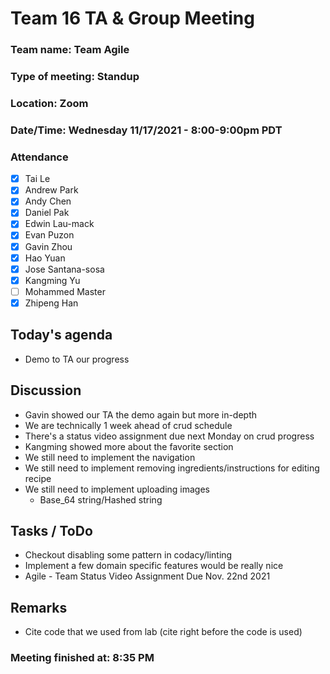 # Team 16 TA & Group Meeting

### Team name: Team Agile
### Type of meeting: Standup
### Location: Zoom
### Date/Time: Wednesday 11/17/2021 - 8:00-9:00pm PDT

### Attendance
- [x] Tai Le
- [x] Andrew Park
- [x] Andy Chen
- [x] Daniel Pak
- [x] Edwin Lau-mack
- [x] Evan Puzon
- [x] Gavin Zhou
- [x] Hao Yuan
- [x] Jose Santana-sosa
- [x] Kangming Yu
- [ ] Mohammed Master
- [x] Zhipeng Han

## Today's agenda
- Demo to TA our progress

## Discussion
- Gavin showed our TA the demo again but more in-depth
- We are technically 1 week ahead of crud schedule
- There's a status video assignment due next Monday on crud progress
- Kangming showed more about the favorite section
- We still need to implement the navigation 
- We still need to implement removing ingredients/instructions for editing recipe
- We still need to implement uploading images
  - Base_64 string/Hashed string

## Tasks / ToDo
- Checkout disabling some pattern in codacy/linting
- Implement a few domain specific features would be really nice
- Agile - Team Status Video Assignment Due Nov. 22nd 2021

## Remarks
- Cite code that we used from lab (cite right before the code is used)


### Meeting finished at: 8:35 PM